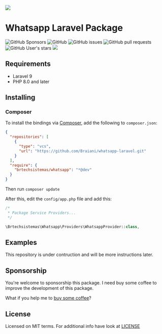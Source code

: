 ![](http://brtechsistemas.com.br/storage/imagens/buyacoffe.png)

# Whatsapp Laravel Package

![GitHub Sponsors](https://img.shields.io/github/sponsors/braiani)
![GitHub](https://img.shields.io/github/license/braiani/whatsapp-laravel?color=green)
![GitHub issues](https://img.shields.io/github/issues/braiani/whatsapp-laravel)
![GitHub pull requests](https://img.shields.io/github/issues-pr/braiani/whatsapp-laravel)
![GitHub User's stars](https://img.shields.io/github/stars/braiani?affiliations=OWNER%2CCOLLABORATOR%2CORGANIZATION_MEMBER&style=social)
![](https://img.shields.io/static/v1?logo=instagram&label=Instagram&message=@Brtechsistemas&style=social)

## Requirements

- Laravel 9
- PHP 8.0 and later

## Installing

### Composer

To install the bindings via [Composer](http://getcomposer.org/), add the following to `composer.json`:

```json
{
  "repositories": [
    {
      "type": "vcs",
      "url": "https://github.com/Braiani/whatsapp-laravel.git"
    }
  ],
  "require": {
    "brtechsistemas/whatsapp": "*@dev"
  }
}
```

Then run `composer update`

After this, edit the `config/app.php` file and add this:

```php
/*
 * Package Service Providers...
 */

\Brtechsistemas\Whatsapp\Providers\WhatsappProvider::class,
```

## Examples

This repository is under contruction and will be more instructions later.

## Sponsorship

You're welcome to sponsorship this package. I need buy some coffee to improve the development of this package.

What if you help me to [buy some coffee](https://www.buymeacoffee.com/felipebraiani)?

## License

Licensed on MIT terms. For additional info have look at [LICENSE](LICENSE)